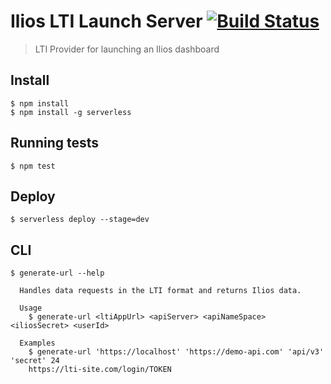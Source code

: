 # Ilios LTI Launch Server [![Build Status](https://travis-ci.org/ilios/lti-server.svg?branch=master)](https://travis-ci.org/ilios/lti-server)

> LTI Provider for launching an Ilios dashboard

## Install

```
$ npm install
$ npm install -g serverless
```

## Running tests

```
$ npm test
```

## Deploy

```
$ serverless deploy --stage=dev
```

## CLI
```
$ generate-url --help

  Handles data requests in the LTI format and returns Ilios data.

  Usage
    $ generate-url <ltiAppUrl> <apiServer> <apiNameSpace> <iliosSecret> <userId>

  Examples
    $ generate-url 'https://localhost' 'https://demo-api.com' 'api/v3' 'secret' 24
    https://lti-site.com/login/TOKEN
```
